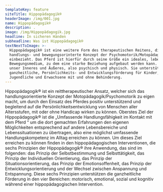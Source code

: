 ```yaml
---
templateKey: feature
siteTitle: Hippopädagogik®
headerImage: /img/001.jpg
name: Hippopädagogik®
description: .
image: /img/Hippopädagogik.jpg
headline: In sicheren Händen
subheadline: Was ist Hippopädagogik®
textNextToImage: >-
  Hippopädagogik® ist eine weitere Form des therapeutischen Reitens, die das
  handlungs- und bewegungsorinterte Konzept der Psychomotorik/Motopädagogik mit
  einbezieht. Das Pferd ist hierfür durch seine Größe ein ideales, lebendiges
  Bewegungsmedium, zu dem eine starke Beziehung aufgebaut werden kann. Es bewegt
  unser Inneres und Äußeres, also psychisch und physisch. Sie unterstützt eine
  ganzheitliche, Persönlichkeits- und Entwicklungsförderung für Kinder,
  Jugendliche und Erwachsene mit und ohne Behinderung.
---
```

Hippopädagogik® ist ein reittherapeutischer Ansatz, welcher sich das handlungsorientierte Konzept der Motopädagogik/Psychomotorik zu eigen macht, um durch den Einsatz des Pferdes positiv unterstützend und begleitend auf die Persönlichkeitsentwicklung von Menschen aller Altersstufen, mit oder ohne Handicap wirken zu können. Oberstes Ziel der Hippopädagogik® ist die „Umfassende Handlungsfähigkeit im Kontakt mit dem Pferd “ um die dort gemachten Erfahrungen den eigenen Möglichkeiten entsprechend auf andere Lebensbereiche und Lebenssituationen zu übertragen, also eine möglichst umfassende Handlungskompetenz im Alltag erreichen zu können. Um dieses Ziel erreichen zu können finden in den hippopädagogischen Interventionen, die sechs Prinzipien der Hippopädagogik® ihre Anwendung, das sind im folgenden: das Prinzip der Selbstbestimmung und Selbsttätigkeit, das Prinzip der Individuellen Orientierung, das Prinzip der Situationsorientierung, das Prinzip der Emotionsoffenheit, das Prinzip der Entwicklungsorientierung und der Wechsel zwischen Anspannung und Entspannung. Diese sechs Prinzipien unterstützen die ganzheitliche Förderung in den vier Bereichen: motorisch, emotional, sozial und kognitiv während einer hippopädagogischen Intervention.
